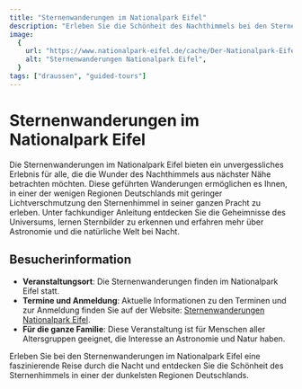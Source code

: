 ```yaml
---
title: "Sternenwanderungen im Nationalpark Eifel"
description: "Erleben Sie die Schönheit des Nachthimmels bei den Sternenwanderungen im Nationalpark Eifel, einem magischen Erlebnis für Astronomiebegeisterte und Naturliebhaber"
image:
  {
    url: "https://www.nationalpark-eifel.de/cache/Der-Nationalpark-Eifel-ist-ein-Refugium-des-ungest-fa5787f459ca3aaa8be79bf811696b74.jpeg",
    alt: "Sternenwanderungen Nationalpark Eifel",
  }
tags: ["draussen", "guided-tours"]
---
```


# Sternenwanderungen im Nationalpark Eifel

Die Sternenwanderungen im Nationalpark Eifel bieten ein unvergessliches Erlebnis für alle, die die Wunder des Nachthimmels aus nächster Nähe betrachten möchten. Diese geführten Wanderungen ermöglichen es Ihnen, in einer der wenigen Regionen Deutschlands mit geringer Lichtverschmutzung den Sternenhimmel in seiner ganzen Pracht zu erleben. Unter fachkundiger Anleitung entdecken Sie die Geheimnisse des Universums, lernen Sternbilder zu erkennen und erfahren mehr über Astronomie und die natürliche Welt bei Nacht.

## Besucherinformation

- **Veranstaltungsort**: Die Sternenwanderungen finden im Nationalpark Eifel statt.
- **Termine und Anmeldung**: Aktuelle Informationen zu den Terminen und zur Anmeldung finden Sie auf der Website: [Sternenwanderungen Nationalpark Eifel](https://www.nationalpark-eifel.de/sternenpark).
- **Für die ganze Familie**: Diese Veranstaltung ist für Menschen aller Altersgruppen geeignet, die Interesse an Astronomie und Natur haben.

Erleben Sie bei den Sternenwanderungen im Nationalpark Eifel eine faszinierende Reise durch die Nacht und entdecken Sie die Schönheit des Sternenhimmels in einer der dunkelsten Regionen Deutschlands.

